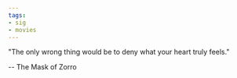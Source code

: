 ```yaml
---
tags:
- sig
- movies
---
```




"The only wrong thing would be to deny what your heart truly feels."

-- The Mask of Zorro
